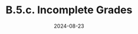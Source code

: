 ---
slug: /pages/vi-policies-for-middlebury-institute-online/vi-b-academic-policies/b-5-grades-credits-academic-policies/b-5-c-incomplete-grades
title: B.5.c. Incomplete Grades
date: 2024-08-23
---